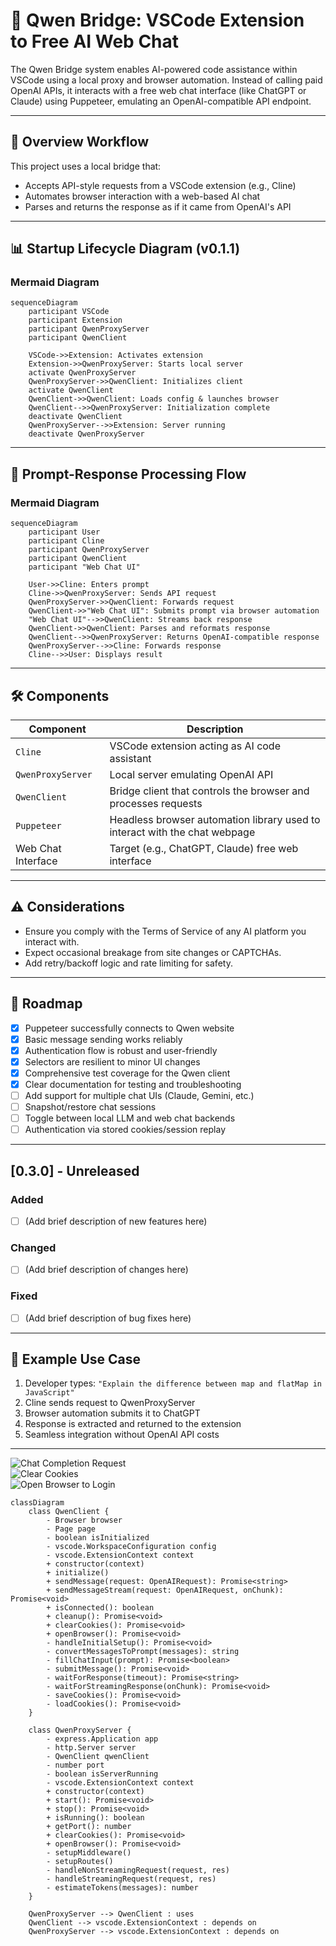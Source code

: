 # 🧠 Qwen Bridge: VSCode Extension to Free AI Web Chat

The Qwen Bridge system enables AI-powered code assistance within VSCode using a local proxy and browser automation. Instead of calling paid OpenAI APIs, it interacts with a free web chat interface (like ChatGPT or Claude) using Puppeteer, emulating an OpenAI-compatible API endpoint.

---

## 🚀 Overview Workflow

This project uses a local bridge that:

- Accepts API-style requests from a VSCode extension (e.g., Cline)
- Automates browser interaction with a web-based AI chat
- Parses and returns the response as if it came from OpenAI's API

---

## 📊 Startup Lifecycle Diagram (v0.1.1)

### Mermaid Diagram

```mermaid
sequenceDiagram
    participant VSCode
    participant Extension
    participant QwenProxyServer
    participant QwenClient

    VSCode->>Extension: Activates extension
    Extension->>QwenProxyServer: Starts local server
    activate QwenProxyServer
    QwenProxyServer->>QwenClient: Initializes client
    activate QwenClient
    QwenClient->>QwenClient: Loads config & launches browser
    QwenClient-->>QwenProxyServer: Initialization complete
    deactivate QwenClient
    QwenProxyServer-->>Extension: Server running
    deactivate QwenProxyServer
```

---

## 🧬 Prompt-Response Processing Flow

### Mermaid Diagram

```mermaid
sequenceDiagram
    participant User
    participant Cline
    participant QwenProxyServer
    participant QwenClient
    participant "Web Chat UI"

    User->>Cline: Enters prompt
    Cline->>QwenProxyServer: Sends API request
    QwenProxyServer->>QwenClient: Forwards request
    QwenClient->>"Web Chat UI": Submits prompt via browser automation
    "Web Chat UI"-->>QwenClient: Streams back response
    QwenClient->>QwenClient: Parses and reformats response
    QwenClient-->>QwenProxyServer: Returns OpenAI-compatible response
    QwenProxyServer-->>Cline: Forwards response
    Cline-->>User: Displays result
```

---

## 🛠 Components

| Component               | Description                                                                 |
|------------------------|-----------------------------------------------------------------------------|
| `Cline`                | VSCode extension acting as AI code assistant                               |
| `QwenProxyServer`      | Local server emulating OpenAI API                                           |
| `QwenClient`           | Bridge client that controls the browser and processes requests              |
| `Puppeteer`            | Headless browser automation library used to interact with the chat webpage |
| Web Chat Interface     | Target (e.g., ChatGPT, Claude) free web interface                           |

---

## ⚠️ Considerations

- Ensure you comply with the Terms of Service of any AI platform you interact with.
- Expect occasional breakage from site changes or CAPTCHAs.
- Add retry/backoff logic and rate limiting for safety.

---

## 📂 Roadmap

- [x] Puppeteer successfully connects to Qwen website
- [x] Basic message sending works reliably
- [x] Authentication flow is robust and user-friendly
- [x] Selectors are resilient to minor UI changes
- [x] Comprehensive test coverage for the Qwen client
- [x] Clear documentation for testing and troubleshooting
- [ ] Add support for multiple chat UIs (Claude, Gemini, etc.)
- [ ] Snapshot/restore chat sessions
- [ ] Toggle between local LLM and web chat backends
- [ ] Authentication via stored cookies/session replay

---

## [0.3.0] - Unreleased

### Added
- [ ]  (Add brief description of new features here)

### Changed
- [ ] (Add brief description of changes here)

### Fixed
- [ ] (Add brief description of bug fixes here)

---

## 💬 Example Use Case

1. Developer types: `"Explain the difference between map and flatMap in JavaScript"`
2. Cline sends request to QwenProxyServer
3. Browser automation submits it to ChatGPT
4. Response is extracted and returned to the extension
5. Seamless integration without OpenAI API costs

---

![Chat Completion Request](docs/chat-completion-request.jpg)  
![Clear Cookies](docs/clear-cookies.jpg)  
![Open Browser to Login](docs/Open-Browser-to-Login.jpg)

```mermaid
classDiagram
    class QwenClient {
        - Browser browser
        - Page page
        - boolean isInitialized
        - vscode.WorkspaceConfiguration config
        - vscode.ExtensionContext context
        + constructor(context)
        + initialize()
        + sendMessage(request: OpenAIRequest): Promise<string>
        + sendMessageStream(request: OpenAIRequest, onChunk): Promise<void>
        + isConnected(): boolean
        + cleanup(): Promise<void>
        + clearCookies(): Promise<void>
        + openBrowser(): Promise<void>
        - handleInitialSetup(): Promise<void>
        - convertMessagesToPrompt(messages): string
        - fillChatInput(prompt): Promise<boolean>
        - submitMessage(): Promise<void>
        - waitForResponse(timeout): Promise<string>
        - waitForStreamingResponse(onChunk): Promise<void>
        - saveCookies(): Promise<void>
        - loadCookies(): Promise<void>
    }

    class QwenProxyServer {
        - express.Application app
        - http.Server server
        - QwenClient qwenClient
        - number port
        - boolean isServerRunning
        - vscode.ExtensionContext context
        + constructor(context)
        + start(): Promise<void>
        + stop(): Promise<void>
        + isRunning(): boolean
        + getPort(): number
        + clearCookies(): Promise<void>
        + openBrowser(): Promise<void>
        - setupMiddleware()
        - setupRoutes()
        - handleNonStreamingRequest(request, res)
        - handleStreamingRequest(request, res)
        - estimateTokens(messages): number
    }

    QwenProxyServer --> QwenClient : uses
    QwenClient --> vscode.ExtensionContext : depends on
    QwenProxyServer --> vscode.ExtensionContext : depends on
```
